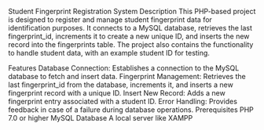 Student Fingerprint Registration System
Description
This PHP-based project is designed to register and manage student fingerprint data for identification purposes. It connects to a MySQL database, retrieves the last fingerprint_id, increments it to create a new unique ID, and inserts the new record into the fingerprints table. The project also contains the functionality to handle student data, with an example student ID for testing.

Features
Database Connection: Establishes a connection to the MySQL database to fetch and insert data.
Fingerprint Management: Retrieves the last fingerprint_id from the database, increments it, and inserts a new fingerprint record with a unique ID.
Insert New Record: Adds a new fingerprint entry associated with a student ID.
Error Handling: Provides feedback in case of a failure during database operations.
Prerequisites
PHP 7.0 or higher
MySQL Database
A local server like XAMPP 
